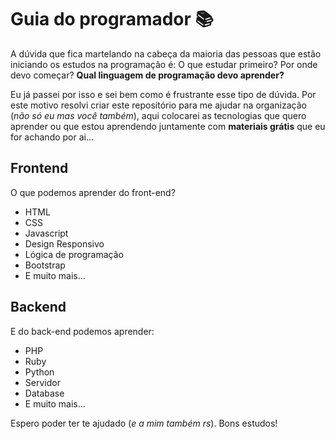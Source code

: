 # Guia do programador   :books:

A dúvida que fica martelando na cabeça da maioria das pessoas que estão iniciando os estudos na programação é: O que estudar primeiro? Por onde devo começar? **Qual linguagem de programação devo aprender?**

Eu já passei por isso e sei bem como é frustrante esse tipo de dúvida. Por este motivo resolvi criar este repositório para me ajudar na organização (*não só eu mas você também*), aqui colocarei as tecnologias que quero aprender ou que estou aprendendo juntamente com **materiais grátis** que eu for achando por ai... 

## **Frontend**

O que podemos aprender do front-end?

- HTML
- CSS
- Javascript
- Design Responsivo
- Lógica de programação
- Bootstrap
- E muito mais...

## **Backend**

E do back-end podemos aprender:

- PHP
- Ruby
- Python
- Servidor
- Database
- E muito mais...

Espero poder ter te ajudado (*e a mim também rs*). Bons estudos!
